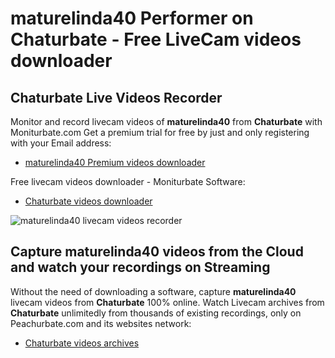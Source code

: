 # maturelinda40 Performer on Chaturbate - Free LiveCam videos downloader

## Chaturbate Live Videos Recorder

Monitor and record livecam videos of **maturelinda40** from **Chaturbate** with Moniturbate.com
Get a premium trial for free by just and only registering with your Email address:
* [maturelinda40 Premium videos downloader](https://moniturbate.com/request-demo-licence-key.html)

Free livecam videos downloader - Moniturbate Software:
* [Chaturbate videos downloader](https://moniturbate.com/moniturbate-download-software.html)

![maturelinda40 livecam videos recorder](https://peachurnet.com/templates/moniturbate-software.png)


## Capture maturelinda40 videos from the Cloud and watch your recordings on Streaming

Without the need of downloading a software, capture **maturelinda40** livecam videos from **Chaturbate** 100% online.
Watch Livecam archives from **Chaturbate** unlimitedly from thousands of existing recordings, only on Peachurbate.com and its websites network:
* [Chaturbate videos archives](https://peachurnet.com/)